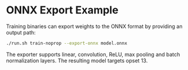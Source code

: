 # ONNX Export Example

Training binaries can export weights to the ONNX format by providing an
output path:

```bash
./run.sh train-noprop --export-onnx model.onnx
```

The exporter supports linear, convolution, ReLU, max pooling and batch
normalization layers. The resulting model targets opset 13.
